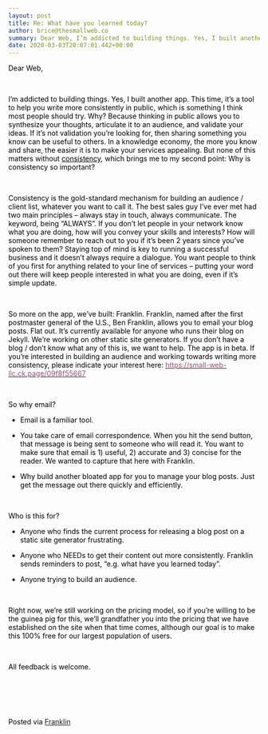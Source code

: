 ```yaml
---  
layout: post  
title: Re: What have you learned today?  
author: brice@thesmallweb.co  
summary: Dear Web, I’m addicted to building things. Yes, I built another a...  
date: 2020-03-03T20:07:01.442+00:00  
---
```


<body><div class="WordSection1"><p class="MsoNormal"><span style="color:black">Dear Web,<p></p></span></p><p class="MsoNormal"><span style="color:black"> <p></p></span></p><p class="MsoNormal"><span style="color:black">I’m addicted to building things. Yes, I built another app. This time, it’s a tool to help you write more consistently in public, which is something I think most people should try. Why? Because thinking in public  allows you to synthesize your thoughts, articulate it to an audience, and validate your ideas. If it’s not validation you’re looking for, then sharing something you know can be useful to others. In a knowledge economy, the more you know and share, the easier  it is to make your services appealing. But none of this matters without <u>consistency</u>, which brings me to my second point: Why is consistency so important?<p></p></span></p><p class="MsoNormal"><span style="color:black"> <p></p></span></p><p class="MsoNormal"><span style="color:black">Consistency is the gold-standard mechanism for building an audience / client list, whatever you want to call it. The best sales guy I’ve ever met had two main principles – always stay in touch, always communicate.  The keyword, being “ALWAYS”. If you don’t let people in your network know what you are doing, how will you convey your skills and interests? How will someone remember to reach out to you if it’s been 2 years since you’ve spoken to them? Staying top of mind  is key to running a successful business and it doesn’t always require a dialogue. You want people to think of you first for anything related to your line of services – putting your word out there will keep people interested in what you are doing, even if it’s  simple update.<p></p></span></p><p class="MsoNormal"><span style="color:black"> <p></p></span></p><p class="MsoNormal"><span style="color:black">So more on the app, we’ve built: Franklin. Franklin, named after the first postmaster general of the U.S., Ben Franklin, allows you to email your blog posts. Flat out. It’s currently available for anyone who runs  their blog on Jekyll. We’re working on other static site generators. If you don’t have a blog / don’t know what any of this is, we want to help. The app is in beta. If you’re interested in building an audience and working towards writing more consistency,  please indicate your interest here: <a href="https://small-web-llc.ck.page/09f8f55667"><span style="color:#954F72">https://small-web-llc.ck.page/09f8f55667</span></a><p></p></span></p><p class="MsoNormal"><span style="color:black"> <p></p></span></p><p class="MsoNormal"><span style="color:black">So why email?<p></p></span></p><ul style="margin-top:0in" type="disc"><li style="color:black;mso-list:l1 level1 lfo4" class="MsoNormal">Email is a familiar tool.<p></p> </li> <li style="color:black;mso-list:l1 level1 lfo4" class="MsoNormal">You take care of email correspondence. When you hit the send button, that message is being sent to someone who will read it. You want to make sure that email is 1) useful, 2) accurate and 3)  concise for the reader. We wanted to capture that here with Franklin.<p></p> </li> <li style="color:black;mso-list:l1 level1 lfo4" class="MsoNormal">Why build another bloated app for you to manage your blog posts. Just get the message out there quickly and efficiently.<p></p> </li> </ul><p class="MsoNormal"><span style="color:black"> <p></p></span></p><p class="MsoNormal"><span style="color:black">Who is this for?<p></p></span></p><ul style="margin-top:0in" type="disc"><li style="color:black;mso-list:l0 level1 lfo5" class="MsoNormal">Anyone who finds the current process for releasing a blog post on a static site generator frustrating.<p></p> </li> </ul><ul style="margin-top:0in" type="disc"><li style="color:black;mso-list:l2 level1 lfo6" class="MsoNormal">Anyone who NEEDs to get their content out more consistently. Franklin sends reminders to post, “e.g. what have you learned today”.<p></p> </li> <li style="color:black;mso-list:l2 level1 lfo6" class="MsoNormal">Anyone trying to build an audience.<p></p> </li> </ul><p class="MsoNormal"><span style="color:black"> <p></p></span></p><p class="MsoNormal"><span style="color:black">Right now, we’re still working on the pricing model, so if you’re willing to be the guinea pig for this, we’ll grandfather you into the pricing that we have established on the site when that time comes, although  our goal is to make this 100% free for our largest population of users. <p></p></span></p><p class="MsoNormal"><span style="color:black"> <p></p></span></p><p class="MsoNormal"><span style="color:black">All feedback is welcome.  <p></p></span></p><p class="MsoNormal"></p> <p> </p><p class="MsoNormal"></p> <p> </p><div><p class="MsoNormal"><span style="color:black"><br />Posted via <a href="https://franklinpostal.com">Franklin</a>